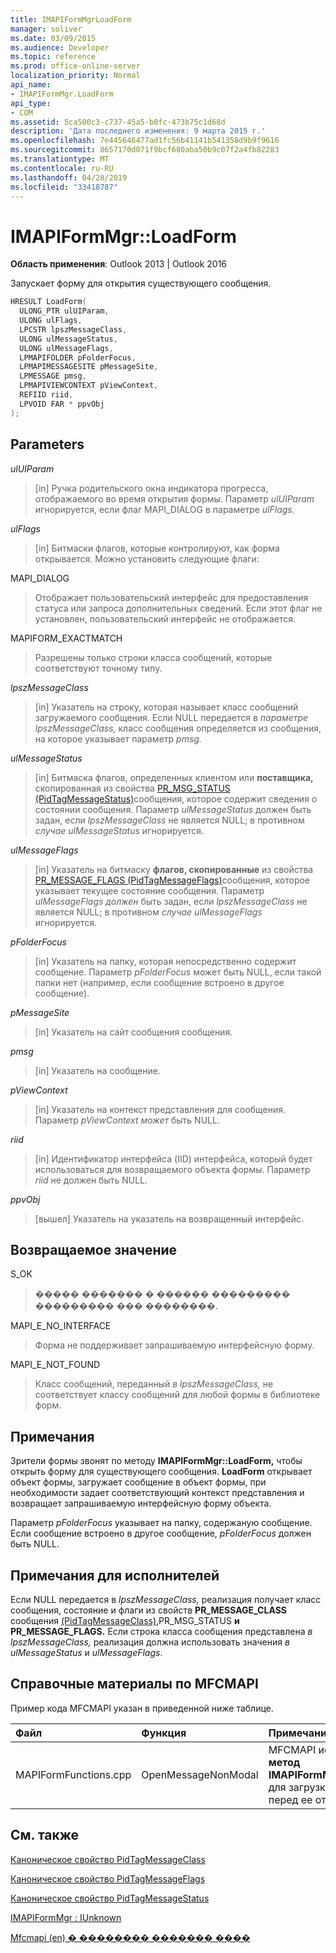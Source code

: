 ```yaml
---
title: IMAPIFormMgrLoadForm
manager: soliver
ms.date: 03/09/2015
ms.audience: Developer
ms.topic: reference
ms.prod: office-online-server
localization_priority: Normal
api_name:
- IMAPIFormMgr.LoadForm
api_type:
- COM
ms.assetid: 5ca500c3-c737-45a5-b0fc-473b75c1d68d
description: 'Дата последнего изменения: 9 марта 2015 г.'
ms.openlocfilehash: 7e445646477ad1fc56b41141b541358d9b9f9616
ms.sourcegitcommit: 8657170d071f9bcf680aba50b9c07f2a4fb82283
ms.translationtype: MT
ms.contentlocale: ru-RU
ms.lasthandoff: 04/28/2019
ms.locfileid: "33418787"
---
```

# <a name="imapiformmgrloadform"></a>IMAPIFormMgr::LoadForm

  
  
**Область применения**: Outlook 2013 | Outlook 2016 
  
Запускает форму для открытия существующего сообщения.
  
```cpp
HRESULT LoadForm(
  ULONG_PTR ulUIParam,
  ULONG ulFlags,
  LPCSTR lpszMessageClass,
  ULONG ulMessageStatus,
  ULONG ulMessageFlags,
  LPMAPIFOLDER pFolderFocus,
  LPMAPIMESSAGESITE pMessageSite,
  LPMESSAGE pmsg,
  LPMAPIVIEWCONTEXT pViewContext,
  REFIID riid,
  LPVOID FAR * ppvObj
);
```

## <a name="parameters"></a>Parameters

 _ulUIParam_
  
> [in] Ручка родительского окна индикатора прогресса, отображаемого во время открытия формы. Параметр _ulUIParam_ игнорируется, если флаг MAPI_DIALOG в параметре _ulFlags._ 
    
 _ulFlags_
  
> [in] Битмаски флагов, которые контролируют, как форма открывается. Можно установить следующие флаги:
    
MAPI_DIALOG 
  
> Отображает пользовательский интерфейс для предоставления статуса или запроса дополнительных сведений. Если этот флаг не установлен, пользовательский интерфейс не отображается.
    
MAPIFORM_EXACTMATCH 
  
> Разрешены только строки класса сообщений, которые соответствуют точному типу.
    
 _lpszMessageClass_
  
> [in] Указатель на строку, которая называет класс сообщений загружаемого сообщения. Если NULL передается в _параметре lpszMessageClass,_ класс сообщения определяется из сообщения, на которое указывает параметр _pmsg._ 
    
 _ulMessageStatus_
  
> [in] Битмаска флагов, определенных клиентом или **поставщика,** скопированная из свойства [PR_MSG_STATUS (PidTagMessageStatus)](pidtagmessagestatus-canonical-property.md)сообщения, которое содержит сведения о состоянии сообщения. Параметр  _ulMessageStatus_ должен быть задан, если  _lpszMessageClass_ не является NULL; в противном  _случае ulMessageStatus_ игнорируется. 
    
 _ulMessageFlags_
  
> [in] Указатель на битмаску **флагов, скопированные** из свойства [PR_MESSAGE_FLAGS (PidTagMessageFlags)](pidtagmessageflags-canonical-property.md)сообщения, которое указывает текущее состояние сообщения. Параметр  _ulMessageFlags должен_ быть задан, если  _lpszMessageClass_ не является NULL; в противном  _случае ulMessageFlags_ игнорируется. 
    
 _pFolderFocus_
  
> [in] Указатель на папку, которая непосредственно содержит сообщение. Параметр  _pFolderFocus_ может быть NULL, если такой папки нет (например, если сообщение встроено в другое сообщение). 
    
 _pMessageSite_
  
> [in] Указатель на сайт сообщения сообщения.
    
 _pmsg_
  
> [in] Указатель на сообщение.
    
 _pViewContext_
  
> [in] Указатель на контекст представления для сообщения. Параметр  _pViewContext может_ быть NULL. 
    
 _riid_
  
> [in] Идентификатор интерфейса (IID) интерфейса, который будет использоваться для возвращаемого объекта формы. Параметр  _riid_ не должен быть NULL. 
    
 _ppvObj_
  
> [вышел] Указатель на указатель на возвращенный интерфейс.
    
## <a name="return-value"></a>Возвращаемое значение

S_OK 
  
> ����� ������� � ������ ��������� ��������� ��� ��������.
    
MAPI_E_NO_INTERFACE 
  
> Форма не поддерживает запрашиваемую интерфейсную форму.
    
MAPI_E_NOT_FOUND 
  
> Класс сообщений, переданный  _в lpszMessageClass,_ не соответствует классу сообщений для любой формы в библиотеке форм. 
    
## <a name="remarks"></a>Примечания

Зрители формы звонят по методу **IMAPIFormMgr::LoadForm,** чтобы открыть форму для существующего сообщения. **LoadForm** открывает объект формы, загружает сообщение в объект формы, при необходимости задает соответствующий контекст представления и возвращает запрашиваемую интерфейсную форму объекта. 
  
Параметр  _pFolderFocus_ указывает на папку, содержаную сообщение. Если сообщение встроено в другое сообщение,  _pFolderFocus_ должен быть NULL. 
  
## <a name="notes-to-implementers"></a>Примечания для исполнителей

Если NULL передается в _lpszMessageClass,_ реализация получает класс сообщения, состояние и флаги из свойств **PR_MESSAGE_CLASS** сообщения [(PidTagMessageClass),](pidtagmessageclass-canonical-property.md)PR_MSG_STATUS **и PR_MESSAGE_FLAGS.**  Если строка класса сообщения представлена  _в lpszMessageClass,_ реализация должна использовать значения  _в ulMessageStatus_ и  _ulMessageFlags_.
  
## <a name="mfcmapi-reference"></a>Справочные материалы по MFCMAPI

Пример кода MFCMAPI указан в приведенной ниже таблице.
  
|**Файл**|**Функция**|**Примечание**|
|:-----|:-----|:-----|
|MAPIFormFunctions.cpp  <br/> |OpenMessageNonModal  <br/> |MFCMAPI использует **метод IMAPIFormMgr::LoadForm** для загрузки формы перед ее отображением.  <br/> |
   
## <a name="see-also"></a>См. также



[Каноническое свойство PidTagMessageClass](pidtagmessageclass-canonical-property.md)
  
[Каноническое свойство PidTagMessageFlags](pidtagmessageflags-canonical-property.md)
  
[Каноническое свойство PidTagMessageStatus](pidtagmessagestatus-canonical-property.md)
  
[IMAPIFormMgr : IUnknown](imapiformmgriunknown.md)


[Mfcmapi (en) � �������� ������� ����](mfcmapi-as-a-code-sample.md)

